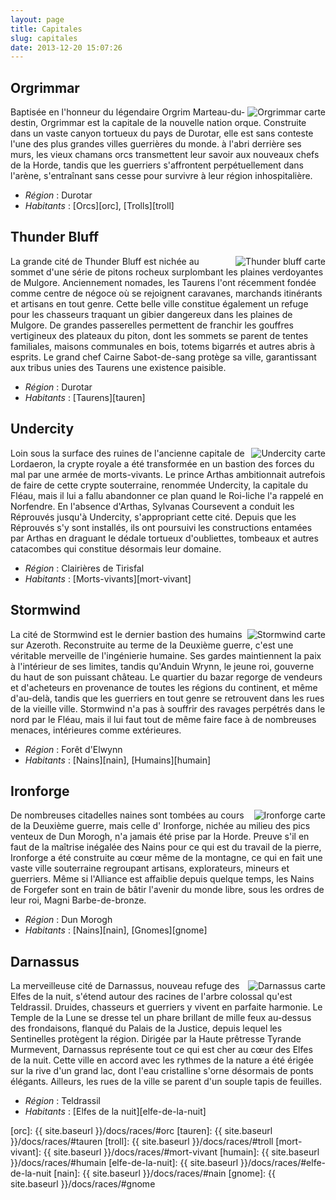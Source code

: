 ```yaml
---
layout: page
title: Capitales
slug: capitales
date: 2013-12-20 15:07:26
---
```


<h2 id="orgrimmar">Orgrimmar</h2>

<img alt="Orgrimmar carte" src="{{ baseurl }}/assets/images/capitales/map-orgrimmar.gif" align="right"/>

Baptisée en l'honneur du légendaire Orgrim Marteau-du-destin, Orgrimmar est la capitale de la nouvelle nation orque. Construite dans un vaste canyon tortueux du pays de Durotar, elle est sans conteste l'une des plus grandes villes guerrières du monde. à l'abri derrière ses murs, les vieux chamans orcs transmettent leur savoir aux nouveaux chefs de la Horde, tandis que les guerriers s'affrontent perpétuellement dans l'arène, s'entraînant sans cesse pour survivre à leur région inhospitalière.

* *Région* : Durotar
* *Habitants* : [Orcs][orc], [Trolls][troll]

<h2 id="thunder_bluff">Thunder Bluff</h2>

<img alt="Thunder bluff carte" src="{{ baseurl }}/assets/images/capitales/map-thunderbluff.gif" align="right"/>

La grande cité de Thunder Bluff est nichée au sommet d'une série de pitons rocheux surplombant les plaines verdoyantes de Mulgore. Anciennement nomades, les Taurens l'ont récemment fondée comme centre de négoce où se rejoignent caravanes, marchands itinérants et artisans en tout genre. Cette belle ville constitue également un refuge pour les chasseurs traquant un gibier dangereux dans les plaines de Mulgore. De grandes passerelles permettent de franchir les gouffres vertigineux des plateaux du piton, dont les sommets se parent de tentes familiales, maisons communales en bois, totems bigarrés et autres abris à esprits. Le grand chef Cairne Sabot-de-sang protège sa ville, garantissant aux tribus unies des Taurens une existence paisible.


* *Région* : Durotar
* *Habitants* : [Taurens][tauren]

<h2 id="undercity">Undercity</h2>

<img alt="Undercity carte" src="{{ baseurl }}/assets/images/capitales/map-theundercity.gif" align="right"/>

Loin sous la surface des ruines de l'ancienne capitale de Lordaeron, la crypte royale a été transformée en un bastion des forces du mal par une armée de morts-vivants. Le prince Arthas ambitionnait autrefois de faire de cette crypte souterraine, renommée Undercity, la capitale du Fléau, mais il lui a fallu abandonner ce plan quand le Roi-liche l'a rappelé en Norfendre. En l'absence d'Arthas, Sylvanas Coursevent a conduit les Réprouvés jusqu'à Undercity, s'appropriant cette cité. Depuis que les Réprouvés s'y sont installés, ils ont poursuivi les constructions entamées par Arthas en draguant le dédale tortueux d'oubliettes, tombeaux et autres catacombes qui constitue désormais leur domaine.

* *Région* : Clairières de Tirisfal
* *Habitants*  : [Morts-vivants][mort-vivant]

<h2 id="stormwind">Stormwind</h2>

<img alt="Stormwind carte" src="{{ baseurl }}/assets/images/capitales/map-stormwind.gif" align="right"/>

La cité de Stormwind est le dernier bastion des humains sur Azeroth. Reconstruite au terme de la Deuxième guerre, c'est une véritable merveille de l'ingénierie humaine. Ses gardes maintiennent la paix à l'intérieur de ses limites, tandis qu'Anduin Wrynn, le jeune roi, gouverne du haut de son puissant château. Le quartier du bazar regorge de vendeurs et d'acheteurs en provenance de toutes les régions du continent, et même d'au-delà, tandis que les guerriers en tout genre se retrouvent dans les rues de la vieille ville. Stormwind n'a pas à souffrir des ravages perpétrés dans le nord par le Fléau, mais il lui faut tout de même faire face à de nombreuses menaces, intérieures comme extérieures.

* *Région* : Forêt d'Elwynn
* *Habitants* : [Nains][nain], [Humains][humain]

<h2 id="ironforge">Ironforge</h2>

<img alt="Ironforge carte" src="{{ baseurl }}/assets/images/capitales/map-ironforge.gif" align="right"/>

De nombreuses citadelles naines sont tombées au cours de la Deuxième guerre, mais celle d' Ironforge, nichée au milieu des pics venteux de Dun Morogh, n'a jamais été prise par la Horde. Preuve s'il en faut de la maîtrise inégalée des Nains pour ce qui est du travail de la pierre, Ironforge a été construite au cœur même de la montagne, ce qui en fait une vaste ville souterraine regroupant artisans, explorateurs, mineurs et guerriers. Même si l'Alliance est affaiblie depuis quelque temps, les Nains de Forgefer sont en train de bâtir l'avenir du monde libre, sous les ordres de leur roi, Magni Barbe-de-bronze.

* *Région* : Dun Morogh
* *Habitants* : [Nains][nain], [Gnomes][gnome]

<h2 id="darnassus">Darnassus</h2>

<img alt="Darnassus carte" src="{{ baseurl }}/assets/images/capitales/map-darnassus.gif" align="right"/>

La merveilleuse cité de Darnassus, nouveau refuge des Elfes de la nuit, s'étend autour des racines de l'arbre colossal qu'est Teldrassil. Druides, chasseurs et guerriers y vivent en parfaite harmonie. Le Temple de la Lune se dresse tel un phare brillant de mille feux au-dessus des frondaisons, flanqué du Palais de la Justice, depuis lequel les Sentinelles protègent la région. Dirigée par la Haute prêtresse Tyrande Murmevent, Darnassus représente tout ce qui est cher au cœur des Elfes de la nuit. Cette ville en accord avec les rythmes de la nature a été érigée sur la rive d'un grand lac, dont l'eau cristalline s'orne désormais de ponts élégants. Ailleurs, les rues de la ville se parent d'un souple tapis de feuilles.

* *Région* : Teldrassil
* *Habitants* : [Elfes de la nuit][elfe-de-la-nuit]

[orc]: {{ site.baseurl }}/docs/races/#orc
[tauren]: {{ site.baseurl }}/docs/races/#tauren
[troll]: {{ site.baseurl }}/docs/races/#troll
[mort-vivant]: {{ site.baseurl }}/docs/races/#mort-vivant
[humain]: {{ site.baseurl }}/docs/races/#humain
[elfe-de-la-nuit]: {{ site.baseurl }}/docs/races/#elfe-de-la-nuit
[nain]: {{ site.baseurl }}/docs/races/#nain
[gnome]: {{ site.baseurl }}/docs/races/#gnome
